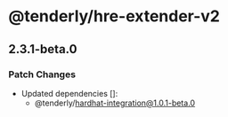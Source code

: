 # @tenderly/hre-extender-v2

## 2.3.1-beta.0

### Patch Changes

- Updated dependencies []:
  - @tenderly/hardhat-integration@1.0.1-beta.0
